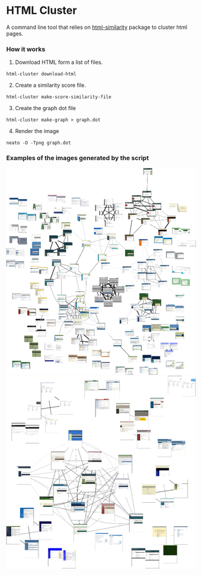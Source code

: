 # HTML Cluster

A command line tool that relies on [html-similarity](https://github.com/matiskay/html-similarity)
package to cluster html pages.

### How it works

1. Download HTML form a list of files.

```
html-cluster download-html
```

2. Create a similarity score file.

```
html-cluster make-score-similarity-file
```

3. Create the graph dot file

```
html-cluster make-graph > graph.dot
```

4. Render the image

```
neato -O -Tpng graph.dot
```

### Examples of the images generated by the script

![Example 1](assets/example-1.jpg)
![Example 2](assets/example-2.jpg)
